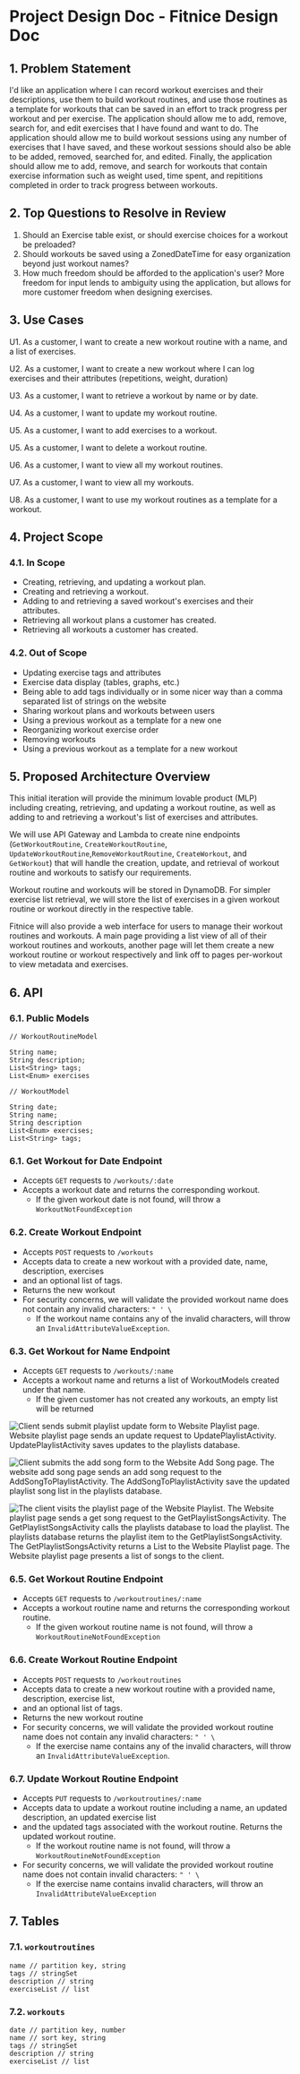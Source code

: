 # Project Design Doc - Fitnice Design Doc


## 1. Problem Statement

I'd like an application where I can record workout exercises and their descriptions, use them to build workout routines, and use those routines as a
template for workouts that can be saved in an effort to track progress per workout and per exercise. The application should allow me to add, remove, search for,
and edit exercises that I have found and want to do. The application should allow me to build workout sessions using any number of exercises that I
have saved, and these workout sessions should also be able to be added, removed, searched for, and edited. Finally, the application should allow me to
add, remove, and search for workouts that contain exercise information such as weight used, time spent, and repititions completed in order to track progress
between workouts.

## 2. Top Questions to Resolve in Review

1. Should an Exercise table exist, or should exercise choices for a workout be preloaded?
2. Should workouts be saved using a ZonedDateTime for easy organization beyond just workout names?
3. How much freedom should be afforded to the application's user? More freedom for input lends to ambiguity using
the application, but allows for more customer freedom when designing exercises.

## 3. Use Cases

U1. As a customer, I want to create a new workout routine with a name, and a list of exercises.

U2. As a customer, I want to create a new workout where I can log exercises and their attributes (repetitions, weight, duration)

U3. As a customer, I want to retrieve a workout by name or by date.

U4. As a customer, I want to update my workout routine.

U5. As a customer, I want to add exercises to a workout.

U5. As a customer, I want to delete a workout routine.

U6. As a customer, I want to view all my workout routines.

U7. As a customer, I want to view all my workouts.

U8. As a customer, I want to use my workout routines as a template for a workout.

## 4. Project Scope

### 4.1. In Scope

* Creating, retrieving, and updating a workout plan.
* Creating and retrieving a workout.
* Adding to and retrieving a saved workout's exercises and their attributes.
* Retrieving all workout plans a customer has created.
* Retrieving all workouts a customer has created.

### 4.2. Out of Scope

* Updating exercise tags and attributes
* Exercise data display (tables, graphs, etc.)
* Being able to add tags individually or in some nicer way than a comma
  separated list of strings on the website
* Sharing workout plans and workouts between users
* Using a previous workout as a template for a new one
* Reorganizing workout exercise order
* Removing workouts
* Using a previous workout as a template for a new workout

## 5. Proposed Architecture Overview

This initial iteration will provide the minimum lovable product (MLP) including
creating, retrieving, and updating a workout routine, as well as adding to and
retrieving a workout's list of exercises and attributes.

We will use API Gateway and Lambda to create nine endpoints (`GetWorkoutRoutine`,
`CreateWorkoutRoutine`, `UpdateWorkoutRoutine`,`RemoveWorkoutRoutine`, `CreateWorkout`, and `GetWorkout`) 
that will handle the creation, update, and retrieval of
workout routine and workouts to satisfy our requirements.

Workout routine and workouts will be stored in DynamoDB. For simpler exercise list retrieval, we
will store the list of exercises in a given workout routine or workout directly in the respective table.

Fitnice will also provide a web interface for users to manage
their workout routines and workouts. A main page providing a list view of all of their workout routines and workouts,
another page will let them create a new workout routine or workout respectively and link off to pages 
per-workout to view metadata and exercises.

## 6. API

### 6.1. Public Models

```
// WorkoutRoutineModel

String name;
String description;
List<String> tags;
List<Enum> exercises
```

```
// WorkoutModel

String date;
String name;
String description
List<Enum> exercises;
List<String> tags;
```

### 6.1. Get Workout for Date Endpoint

* Accepts `GET` requests to `/workouts/:date`
* Accepts a workout date and returns the corresponding workout.
    * If the given workout date is not found, will throw a
      `WorkoutNotFoundException`

### 6.2. Create Workout Endpoint

* Accepts `POST` requests to `/workouts`
* Accepts data to create a new workout with a provided date, name, description, exercises
* and an optional list of tags. 
* Returns the new workout
* For security concerns, we will validate the provided workout name does not
  contain any invalid characters: `" ' \`
    * If the workout name contains any of the invalid characters, will throw an
      `InvalidAttributeValueException`.

### 6.3. Get Workout for Name Endpoint

* Accepts `GET` requests to `/workouts/:name`
* Accepts a workout name and returns a list of WorkoutModels created under that name.
    * If the given customer has not created any workouts, an empty list will be returned

![Client sends submit playlist update form to Website Playlist page. Website
playlist page sends an update request to UpdatePlaylistActivity.
UpdatePlaylistActivity saves updates to the playlists
database.](images/example_design_document/UpdatePlaylistSD.png)

[//]: # (### 6.4. Add Exercise To Workout Endpoint)

[//]: # ()
[//]: # (* Accepts `POST` requests to `/workouts/:date/exercises`)

[//]: # (* Accepts a workout date and an exercise to be added. The exercise is specified by the)

[//]: # (  exercise's name.)

[//]: # (    * If the workout is not found, will throw a `WorkoutNotFoundException`)

[//]: # (    * If the given exercise doesn't exist, or if the given exercise name does)

[//]: # (      not exist, will throw an `ExerciseNotFoundException`)

[//]: # (* By default, will insert the new exercise to the end of the workout)

![Client submits the add song form to the Website Add Song page. The website
add song page sends an add song request to the AddSongToPlaylistActivity. The
AddSongToPlaylistActivity save the updated playlist song list in the playlists
database.](images/example_design_document/AddSongSD.png)

![The client visits the playlist page of the Website Playlist. The Website
playlist page sends a get song request to the GetPlaylistSongsActivity. The
GetPlaylistSongsActivity calls the playlists database to load the playlist. The
playlists database returns the playlist item to the GetPlaylistSongsActivity.
The GetPlaylistSongsActivity returns a List<SongModel> to the Website Playlist
page. The Website playlist page presents a list of songs to the
client.](images/example_design_document/GetPlaylistSD.png)

### 6.5. Get Workout Routine Endpoint

* Accepts `GET` requests to `/workoutroutines/:name`
* Accepts a workout routine name and returns the corresponding workout routine.
    * If the given workout routine name is not found, will throw a
      `WorkoutRoutineNotFoundException`

### 6.6. Create Workout Routine Endpoint

* Accepts `POST` requests to `/workoutroutines`
* Accepts data to create a new workout routine with a provided name, description, exercise list,
* and an optional list of tags.
* Returns the new workout routine
* For security concerns, we will validate the provided workout routine name does not
  contain any invalid characters: `" ' \`
    * If the exercise name contains any of the invalid characters, will throw an
      `InvalidAttributeValueException`.

### 6.7. Update Workout Routine Endpoint

* Accepts `PUT` requests to `/workoutroutines/:name`
* Accepts data to update a workout routine including a name, an updated description, an updated exercise list
* and the updated tags associated with the workout routine. Returns the updated workout routine.
    * If the workout routine name is not found, will throw a `WorkoutRoutineNotFoundException`
* For security concerns, we will validate the provided workout routine name does not
  contain invalid characters: `" ' \`
    * If the exercise name contains invalid characters, will throw an
      `InvalidAttributeValueException`

## 7. Tables

### 7.1. `workoutroutines`

```
name // partition key, string
tags // stringSet
description // string
exerciseList // list
```

### 7.2. `workouts`

```
date // partition key, number
name // sort key, string
tags // stringSet
description // string
exerciseList // list
```



